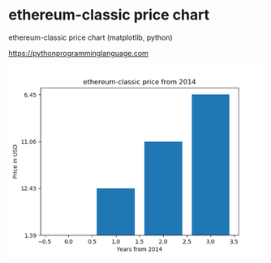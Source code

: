 # ethereum-classic price chart 

ethereum-classic price chart (matplotlib, python)

https://pythonprogramminglanguage.com

<img src='chart.png'>
